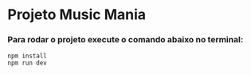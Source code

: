 # Projeto Music Mania

### Para rodar o projeto execute o comando abaixo no terminal:

```JS
npm install
npm run dev
```

